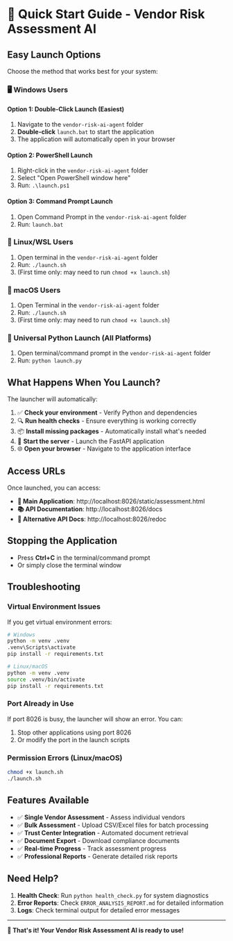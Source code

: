 ﻿# 🚀 Quick Start Guide - Vendor Risk Assessment AI

## Easy Launch Options

Choose the method that works best for your system:

### 🖥️ Windows Users

#### Option 1: Double-Click Launch (Easiest)
1. Navigate to the `vendor-risk-ai-agent` folder
2. **Double-click** `launch.bat` to start the application
3. The application will automatically open in your browser

#### Option 2: PowerShell Launch
1. Right-click in the `vendor-risk-ai-agent` folder
2. Select "Open PowerShell window here"
3. Run: `.\launch.ps1`

#### Option 3: Command Prompt Launch
1. Open Command Prompt in the `vendor-risk-ai-agent` folder
2. Run: `launch.bat`

### 🐧 Linux/WSL Users
1. Open terminal in the `vendor-risk-ai-agent` folder
2. Run: `./launch.sh`
3. (First time only: may need to run `chmod +x launch.sh`)

### 🍎 macOS Users
1. Open Terminal in the `vendor-risk-ai-agent` folder
2. Run: `./launch.sh`
3. (First time only: may need to run `chmod +x launch.sh`)

### 🐍 Universal Python Launch (All Platforms)
1. Open terminal/command prompt in the `vendor-risk-ai-agent` folder
2. Run: `python launch.py`

## What Happens When You Launch?

The launcher will automatically:

1. ✅ **Check your environment** - Verify Python and dependencies
2. 🔍 **Run health checks** - Ensure everything is working correctly
3. 📦 **Install missing packages** - Automatically install what's needed
4. 🚀 **Start the server** - Launch the FastAPI application
5. 🌐 **Open your browser** - Navigate to the application interface

## Access URLs

Once launched, you can access:

- **🎯 Main Application**: http://localhost:8026/static/assessment.html
- **📚 API Documentation**: http://localhost:8026/docs
- **🔄 Alternative API Docs**: http://localhost:8026/redoc

## Stopping the Application

- Press **Ctrl+C** in the terminal/command prompt
- Or simply close the terminal window

## Troubleshooting

### Virtual Environment Issues
If you get virtual environment errors:
```bash
# Windows
python -m venv .venv
.venv\Scripts\activate
pip install -r requirements.txt

# Linux/macOS
python -m venv .venv
source .venv/bin/activate
pip install -r requirements.txt
```

### Port Already in Use
If port 8026 is busy, the launcher will show an error. You can:
1. Stop other applications using port 8026
2. Or modify the port in the launch scripts

### Permission Errors (Linux/macOS)
```bash
chmod +x launch.sh
./launch.sh
```

## Features Available

- ✅ **Single Vendor Assessment** - Assess individual vendors
- ✅ **Bulk Assessment** - Upload CSV/Excel files for batch processing
- ✅ **Trust Center Integration** - Automated document retrieval
- ✅ **Document Export** - Download compliance documents
- ✅ **Real-time Progress** - Track assessment progress
- ✅ **Professional Reports** - Generate detailed risk reports

## Need Help?

1. **Health Check**: Run `python health_check.py` for system diagnostics
2. **Error Reports**: Check `ERROR_ANALYSIS_REPORT.md` for detailed information
3. **Logs**: Check terminal output for detailed error messages

---

**🎉 That's it! Your Vendor Risk Assessment AI is ready to use!**

